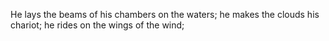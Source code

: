 He lays the beams of his chambers on the waters; he makes the clouds his chariot; he rides on the wings of the wind;
